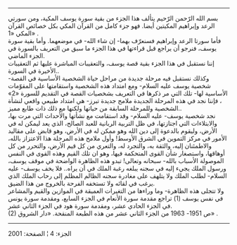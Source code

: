 ------------------------------------------------------------------------

بسم الله الرّحمن الرّحيم يتألف هذا الجزء من بقية سورة يوسف المكية، ومن
سورتي الرعد وإبراهيم المكيتين أيضا. فهو جزء كامل من القرآن المكي بكل
خصائص القرآن المكي «1» .  
فأما سورتا الرعد وإبراهيم فسنعرّف بهما- إن شاء الله- في موضعهما. وأما
بقية سورة يوسف، فنرجو أن يراجع قبل قراءتها في هذا الجزء ما سبق من
التعريف بالسورة في الجزء الماضي.  
إننا نستقبل في هذا الجزء بقية قصة يوسف، والتعقيبات المباشرة عليها ثم
التعقيبات الأخيرة في السورة..  
وكذلك نستقبل فيه مرحلة جديدة من مراحل حياة الشخصية الأساسية في القصة-
شخصية يوسف عليه السلام- ومع امتداد هذه الشخصية واستقامتها على المقوّمات
الأساسية لها- تلك التي مر ذكرها في التعريف بشخصيات القصة في التقديم
للسورة «2» ، فإننا نجد في هذه المرحلة الجديدة ملامح جديدة تبرز- هي
امتداد طبيعي واقعي لنشأة الشخصية وللمرحلة السابقة من حياتها ولكنها مع
ذلك ذات طابع مميز..  
نجد شخصية يوسف- عليه السلام- وقد استقامت مع نشأتها والأحداث التي مرت
بها، والابتلاءات التي اجتازتها، في ظل التربية الربانية للعبد الصالح،
الذي يعد ليمكن له في الأرض، وليقوم بالدعوة إلى دين الله وهو ممكن له في
الأرض، وهو قابض على مقاليد الأمور في مركز التموين في الشرق الأوسط! وأول
ملامح هذه المرحلة هذا الاعتزاز بالله، والاطمئنان إليه، والثقة به،
والتجرد له، والتعري من كل قيم الأرض، والتحرر من كل أوهاقها، واستصغار شأن
القوى المتحكمة فيها، وهو ان تلك القيم وهذه القوى في النفس الموصولة
الأسباب بالله- سبحانه وتعالى! تبدو هذه الظاهرة الواضحة في موقف يوسف،
ورسول الملك يجيء إليه في سجنه يبلغه رغبة الملك في أن يراه.. فلا يخف
يوسف- عليه السلام- لطلب الملك ولا يتلهف على مغادرة سجنه الظالم المظلم
إلى رحاب الملك الذي يرغب في لقائه ولا تستخفه الفرحة بالخروج من هذا
الضيق.  
ولا تتجلى هذه الظاهرة- وما وراءها من التغيرات العميقة في الموازين والقيم
والمشاعر في نفس يوسف (1) تراجع مقدمة سورة الأنعام في الجزء السابع،
ومقدمة سورة يونس في الجزء الحادي عشر، ومقدمة سورة هود في الجزء الثاني
عشر.  
(2) ص 1951- 1963 من الجزء الثاني عشر من هذه الطبعة المنقحة. «دار الشروق»
.

------------------------------------------------------------------------

الجزء: 4 ¦ الصفحة: 2001
